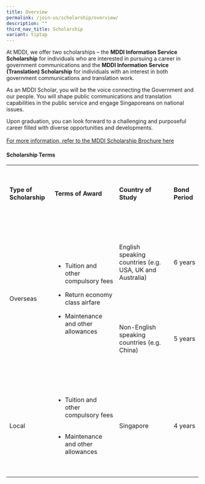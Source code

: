 ```yaml
---
title: Overview
permalink: /join-us/scholarship/overview/
description: ""
third_nav_title: Scholarship
variant: tiptap
---
```

<p>At MDDI, we offer two scholarships – the <strong>MDDI Information Service Scholarship</strong> for
individuals who are interested in pursuing a career in government communications
and the <strong>MDDI Information Service (Translation) Scholarship</strong> for
individuals with an interest in both government communications and translation
work.</p>
<p>As an MDDI Scholar, you will be the voice connecting the Government and
our people. You will shape public communications and translation capabilities
in the public service and engage Singaporeans on national issues.</p>
<p>Upon graduation, you can look forward to a challenging and purposeful
career filled with diverse opportunities and developments.
<br>
<br><a href="https://file.go.gov.sg/mddischolarshipbrochure2024.pdf" rel="noopener nofollow" target="_blank">For more information, refer to the MDDI Scholarship Brochure here</a>
</p>
<h4>Scholarship Terms</h4>
<table style="minWidth: 100px">
<colgroup>
<col>
<col>
<col>
<col>
</colgroup>
<tbody>
<tr>
<td rowspan="1" colspan="1">
<p>&nbsp; &nbsp; &nbsp; &nbsp; &nbsp; &nbsp;</p>
<p><strong>Type of Scholarship</strong>
</p>
<p>&nbsp; &nbsp; &nbsp; &nbsp; &nbsp; &nbsp;</p>
</td>
<td rowspan="1" colspan="1">
<p>&nbsp; &nbsp; &nbsp; &nbsp; &nbsp; &nbsp;</p>
<p><strong>Terms of Award</strong>
</p>
<p>&nbsp; &nbsp; &nbsp; &nbsp; &nbsp; &nbsp;</p>
</td>
<td rowspan="1" colspan="1">
<p>&nbsp; &nbsp; &nbsp; &nbsp; &nbsp; &nbsp;</p>
<p><strong>Country of Study</strong>
</p>
<p>&nbsp; &nbsp; &nbsp; &nbsp; &nbsp; &nbsp;</p>
</td>
<td rowspan="1" colspan="1">
<p>&nbsp; &nbsp; &nbsp; &nbsp; &nbsp; &nbsp;</p>
<p><strong>Bond Period</strong>
</p>
<p>&nbsp; &nbsp; &nbsp; &nbsp; &nbsp; &nbsp;</p>
</td>
</tr>
<tr>
<td rowspan="2" colspan="1">
<p>&nbsp; &nbsp; &nbsp; &nbsp; &nbsp; &nbsp;</p>
<p>Overseas</p>
<p>&nbsp; &nbsp; &nbsp; &nbsp; &nbsp; &nbsp;</p>
</td>
<td rowspan="2" colspan="1">
<p>&nbsp; &nbsp; &nbsp; &nbsp; &nbsp; &nbsp; &nbsp; &nbsp; &nbsp;</p>
<ul data-tight="true" class="tight">
<li>
<p>Tuition and other compulsory fees</p>
<p></p>
</li>
<li>
<p>Return economy class airfare &nbsp; &nbsp;</p>
</li>
<li>
<p>Maintenance and other allowances &nbsp; &nbsp; &nbsp;</p>
</li>
</ul>
<p>&nbsp; &nbsp; &nbsp; &nbsp; &nbsp; &nbsp;</p>
</td>
<td rowspan="1" colspan="1">
<p>&nbsp; &nbsp; &nbsp; &nbsp; &nbsp; &nbsp;</p>
<p>English speaking countries (e.g. USA, UK and Australia)</p>
<p>&nbsp; &nbsp; &nbsp; &nbsp; &nbsp; &nbsp;</p>
</td>
<td rowspan="1" colspan="1">
<p>&nbsp; &nbsp; &nbsp; &nbsp; &nbsp; &nbsp;</p>
<p>6 years</p>
<p>&nbsp; &nbsp; &nbsp; &nbsp; &nbsp; &nbsp;</p>
</td>
</tr>
<tr>
<td rowspan="1" colspan="1">
<p>&nbsp; &nbsp; &nbsp; &nbsp; &nbsp; &nbsp;</p>
<p>Non-English speaking countries (e.g. China)</p>
<p>&nbsp; &nbsp; &nbsp; &nbsp; &nbsp; &nbsp;</p>
</td>
<td rowspan="1" colspan="1">
<p>&nbsp; &nbsp; &nbsp; &nbsp; &nbsp; &nbsp;</p>
<p>5 years</p>
<p>&nbsp; &nbsp; &nbsp; &nbsp; &nbsp; &nbsp;</p>
</td>
</tr>
<tr>
<td rowspan="1" colspan="1">
<p>&nbsp; &nbsp; &nbsp; &nbsp; &nbsp; &nbsp;</p>
<p>Local</p>
<p>&nbsp; &nbsp; &nbsp; &nbsp; &nbsp; &nbsp;</p>
</td>
<td rowspan="1" colspan="1">
<p>&nbsp; &nbsp; &nbsp; &nbsp; &nbsp; &nbsp;&nbsp; &nbsp; &nbsp; &nbsp;</p>
<ul data-tight="true" class="tight">
<li>
<p>Tuition and other compulsory fees &nbsp; &nbsp; &nbsp;</p>
</li>
<li>
<p>Maintenance and other allowances&nbsp; &nbsp; &nbsp; &nbsp;</p>
</li>
</ul>
<p>&nbsp; &nbsp; &nbsp; &nbsp; &nbsp; &nbsp;</p>
</td>
<td rowspan="1" colspan="1">
<p>&nbsp; &nbsp; &nbsp; &nbsp; &nbsp; &nbsp;</p>
<p>Singapore</p>
<p>&nbsp; &nbsp; &nbsp; &nbsp; &nbsp; &nbsp;</p>
</td>
<td rowspan="1" colspan="1">
<p>&nbsp; &nbsp; &nbsp; &nbsp; &nbsp; &nbsp;</p>
<p>4 years</p>
<p>&nbsp; &nbsp; &nbsp; &nbsp; &nbsp; &nbsp;</p>
</td>
</tr>
</tbody>
</table>
<p></p>